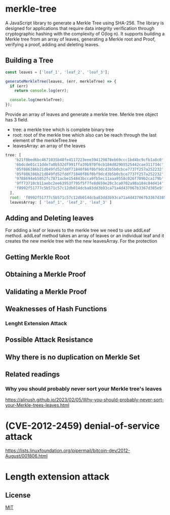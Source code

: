 # merkle-tree

A JavaScript library to generate a Merkle Tree using SHA-256. The library is designed for applications that require data integrity verification through cryptographic hashing with the complexity of O(log n). It supports building a Merkle tree from an array of leaves, generating a Merkle root and Proof, verifying a proof, adding and deleting leaves.


## Building a Tree
```javascript
const leaves = ['leaf_1', 'leaf_2', 'leaf_3'];

generateMerkleTree(leaves, (err, merkleTree) => {
  if (err)
    return console.log(err);

  console.log(merkleTree);
});
```
Provide an array of leaves and generate a merkle tree. Merkle tree object has 3 field.
- tree: a merkle tree which is complete binary tree
- root: root of the merkle tree which also can be reach through the last element of the merkleTree.tree
- leavesArray: an array of the leaves

```javascript
tree: [
    'b21f0bed6bc4671035b48fe4117223eee394129878eb69ccc1bd4bc9cfb1a8c0',
    '6bdcde01c11dde7a0b532df991ffa39b970f6cb184d02905525442cae311734c',
    '05f086386b21d049fd52fddf71840f86f0bf9dcd3b5b0cbce7737f257a252232',
    '05f086386b21d049fd52fddf71840f86f0bf9dcd3b5b0cbce7737f257a252232',
    '9788694eb5052fc7871acbe154843bcca9fb5ec11aaa9558c026f709b2ca179b',
    '9ff73710cb11aebc2ee63953f795f5f7fe8d659e20c3ca0702a98a184c84d414',
    'f0992f51777c5b571c57c12db014dcba83dd3b93ca71a4d437067b3367d385e9'
  ],
  root: 'f0992f51777c5b571c57c12db014dcba83dd3b93ca71a4d437067b3367d385e9',
  leavesArray: [ 'leaf_1', 'leaf_2', 'leaf_3' ]
```

## Adding and Deleting leaves
For adding a leaf or leaves to the merkle tree we need to use addLeaf method. addLeaf method takes an array of leaves or an individual leaf and it creates the new merkle tree with the new leavesArray. For the protection

## Getting Merkle Root
## Obtaining a Merkle Proof
## Validating a Merkle Proof
## Weaknesses of Hash Functions
 ### Lenght Extension Attack
## Possible Attack Resistance

## Why there is no duplication on Merkle Set

## Related readings
### Why you should probably never sort your Merkle tree's leaves
https://alinush.github.io/2023/02/05/Why-you-should-probably-never-sort-your-Merkle-trees-leaves.html


# (CVE-2012-2459) denial-of-service attack

https://lists.linuxfoundation.org/pipermail/bitcoin-dev/2012-August/001806.html

# Length extension attack

## License
[MIT](https://choosealicense.com/licenses/mit/)